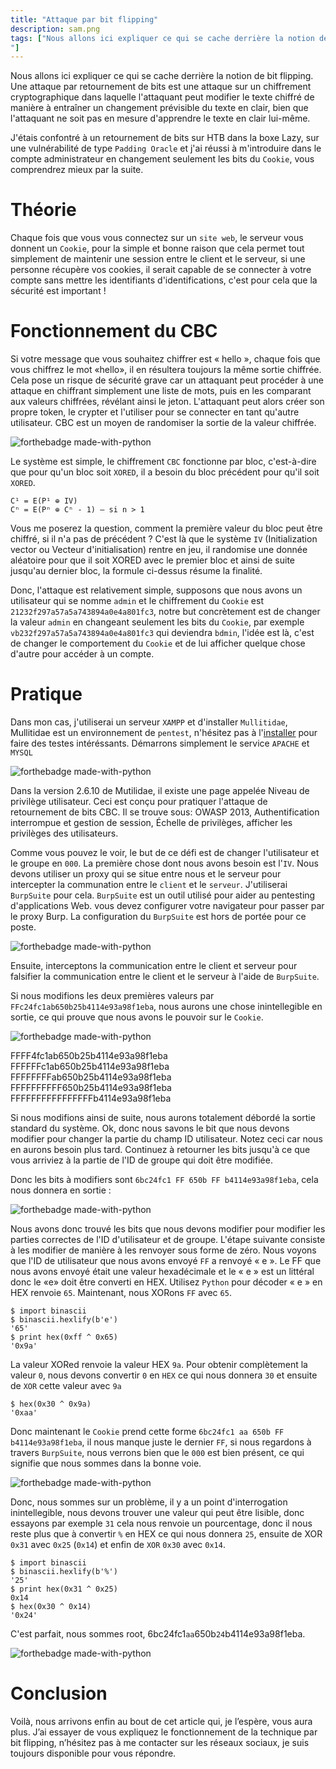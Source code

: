 ```yaml
---
title: "Attaque par bit flipping"
description: sam.png
tags: ["Nous allons ici expliquer ce qui se cache derrière la notion de bit flipping. Une attaque par retournement de bits est une attaque sur un chiffrement cryptographique dans laquelle l'attaquant peut modifier le texte chiffré de manière à entraîner un changement prévisible du texte en clair, bien que l'attaquant ne soit pas en mesure d'apprendre le texte en clair lui-même.
"]
---
```


Nous allons ici expliquer ce qui se cache derrière la notion de bit flipping. Une attaque par retournement de bits est une attaque sur un chiffrement cryptographique dans laquelle l'attaquant peut modifier le texte chiffré de manière à entraîner un changement prévisible du texte en clair, bien que l'attaquant ne soit pas en mesure d'apprendre le texte en clair lui-même.

J'étais confontré à un retournement de bits sur HTB dans la boxe Lazy, sur une vulnérabilité de type `Padding Oracle` et j'ai réussi à m'introduire dans le compte administrateur en changement seulement les bits du `Cookie`, vous comprendrez mieux par la suite.

# Théorie

Chaque fois que vous vous connectez sur un `site web`, le serveur vous donnent un `Cookie`, pour la simple et bonne raison que cela permet tout simplement de maintenir une session entre le client et le serveur, si une personne récupère vos cookies, il serait capable de se connecter à votre compte sans mettre les identifiants d'identifications, c'est pour cela que la sécurité est important !

# Fonctionnement du CBC

Si votre message que vous souhaitez chiffrer est « hello », chaque fois que vous chiffrez le mot «hello», il en résultera toujours la même sortie chiffrée. Cela pose un risque de sécurité grave car un attaquant peut procéder à une attaque en chiffrant simplement une liste de mots, puis en les comparant aux valeurs chiffrées, révélant ainsi le jeton. L'attaquant peut alors créer son propre token, le crypter et l'utiliser pour se connecter en tant qu'autre utilisateur. CBC est un moyen de randomiser la sortie de la valeur chiffrée.

![forthebadge made-with-python](https://www.researchgate.net/profile/Mousa_Farajallah/publication/308826472/figure/fig1/AS:391837119467524@1470432657367/AES-encryption-system-in-CFB-mode.png)

Le système est simple, le chiffrement `CBC` fonctionne par bloc, c'est-à-dire que pour qu'un bloc soit `XORED`, il a besoin du bloc précédent pour qu'il soit `XORED`.

    C¹ = E(P¹ ⊕ IV)
    Cⁿ = E(Pⁿ ⊕ Cⁿ - 1) — si n > 1

Vous me poserez la question, comment la première valeur du bloc peut être chiffré, si il n'a pas de précédent ?
C'est là que le système `IV` (Initialization vector ou Vecteur d'initialisation) rentre en jeu, il randomise une donnée aléatoire pour que il soit XORED avec le premier bloc et ainsi de suite jusqu'au dernier bloc, la formule ci-dessus résume la finalité.

Donc, l'attaque est relativement simple, supposons que nous avons un utilisateur qui se nomme `admin` et le chiffrement du `Cookie` est `21232f297a57a5a743894a0e4a801fc3`, notre but concrètement est de changer la valeur `admin` en changeant seulement les bits du `Cookie`, par exemple `vb232f297a57a5a743894a0e4a801fc3` qui deviendra `bdmin`, l'idée est là, c'est de changer le comportement du `Cookie` et de lui afficher quelque chose d'autre pour accéder à un compte.

# Pratique

Dans mon cas, j'utiliserai un serveur `XAMPP` et d'installer `Mullitidae`, Mullitidae est un environnement de `pentest`, n'hésitez pas à l'[installer](https://www.owasp.org/index.php/OWASP_Mutillidae_2_Project) pour faire des testes intéréssants. Démarrons simplement le service `APACHE` et `MYSQL`

![forthebadge made-with-python](https://github.com/0xEX75/0xEX75.github.io/blob/master/Capture.PNG?raw=true)

Dans la version 2.6.10 de Mutilidae, il existe une page appelée Niveau de privilège utilisateur. Ceci est conçu pour pratiquer l'attaque de retournement de bits CBC. Il se trouve sous: OWASP 2013, Authentification interrompue et gestion de session, Échelle de privilèges, afficher les privilèges des utilisateurs. 

Comme vous pouvez le voir, le but de ce défi est de changer l'utilisateur et le groupe en `000`. La première chose dont nous avons besoin est l'`IV`. Nous devons utiliser un proxy qui se situe entre nous et le serveur pour intercepter la communation entre le `client` et le `serveur`. J'utiliserai `BurpSuite` pour cela. `BurpSuite` est un outil utilisé pour aider au pentesting d'applications Web. vous devez configurer votre navigateur pour passer par le proxy Burp. La configuration du `BurpSuite` est hors de portée pour ce poste.

![forthebadge made-with-python](https://raw.githubusercontent.com/0xEX75/0xEX75.github.io/master/000.PNG)

Ensuite, interceptons la communication entre le client et serveur pour falsifier la communication entre le client et le serveur à l'aide de `BurpSuite`. 

Si nous modifions les deux premières valeurs par `FFc24fc1ab650b25b4114e93a98f1eba`, nous aurons une chose inintellegible en sortie, ce qui prouve que nous avons le pouvoir sur le `Cookie`.

![forthebadge made-with-python](https://raw.githubusercontent.com/0xEX75/0xEX75.github.io/master/valeur.PNG)

FFFF4fc1ab650b25b4114e93a98f1eba
FFFFFFc1ab650b25b4114e93a98f1eba
FFFFFFFFab650b25b4114e93a98f1eba
FFFFFFFFFF650b25b4114e93a98f1eba
FFFFFFFFFFFFFFFFb4114e93a98f1eba

Si nous modifions ainsi de suite, nous aurons totalement débordé la sortie standard du système. Ok, donc nous savons le bit que nous devons modifier pour changer la partie du champ ID utilisateur. Notez ceci car nous en aurons besoin plus tard. Continuez à retourner les bits jusqu'à ce que vous arriviez à la partie de l'ID de groupe qui doit être modifiée.

Donc les bits à modifiers sont `6bc24fc1 FF 650b FF b4114e93a98f1eba`, cela nous donnera en sortie :

![forthebadge made-with-python](https://raw.githubusercontent.com/0xEX75/0xEX75.github.io/master/0e.PNG)

Nous avons donc trouvé les bits que nous devons modifier pour modifier les parties correctes de l'ID d'utilisateur et de groupe. L'étape suivante consiste à les modifier de manière à les renvoyer sous forme de zéro. Nous voyons que l'ID de utilisateur que nous avons envoyé `FF` a renvoyé « e ». Le FF que nous avons envoyé était une valeur hexadécimale et le « e » est un littéral donc le «e» doit être converti en HEX. Utilisez `Python` pour décoder « e » en HEX renvoie `65`. Maintenant, nous XORons `FF` avec `65`.

    $ import binascii
    $ binascii.hexlify(b'e')
    '65'
    $ print hex(0xff ^ 0x65)
    '0x9a'
    
La valeur XORed renvoie la valeur HEX `9a`. Pour obtenir complètement la valeur `0`, nous devons convertir `0` en `HEX` ce qui nous donnera `30` et ensuite de `XOR` cette valeur avec `9a` 

    $ hex(0x30 ^ 0x9a)
    '0xaa'

Donc maintenant le `Cookie` prend cette forme `6bc24fc1 aa 650b FF b4114e93a98f1eba`, il nous manque juste le dernier `FF`, si nous regardons à travers `BurpSuite`, nous verrons bien que le `000` est bien présent, ce qui signifie que nous sommes dans la bonne voie.

![forthebadge made-with-python](https://github.com/0xEX75/0xEX75.github.io/blob/master/done.PNG?raw=true)

Donc, nous sommes sur un problème, il y a un point d'interrogation inintellegible, nous devons trouver une valeur qui peut être lisible, donc essayons par exemple `31` cela nous renvoie un pourcentage, donc il nous reste plus que à convertir `%` en HEX ce qui nous donnera `25`, ensuite de XOR `0x31` avec `0x25` (`0x14`) et enfin de `XOR` `0x30` avec `0x14`.

    $ import binascii
    $ binascii.hexlify(b'%')
    '25'
    $ print hex(0x31 ^ 0x25)
    0x14
    $ hex(0x30 ^ 0x14)
    '0x24'
    
C'est parfait, nous sommes root, 6bc24fc1`aa`650b`24`b4114e93a98f1eba.

![forthebadge made-with-python](https://github.com/0xEX75/0xEX75.github.io/blob/master/root.PNG?raw=true)

# Conclusion

Voilà, nous arrivons enfin au bout de cet article qui, je l’espère, vous aura plus. J’ai essayer de vous expliquez le fonctionnement de la technique par bit flipping, n’hésitez pas à me contacter sur les réseaux sociaux, je suis toujours disponible pour vous répondre.
